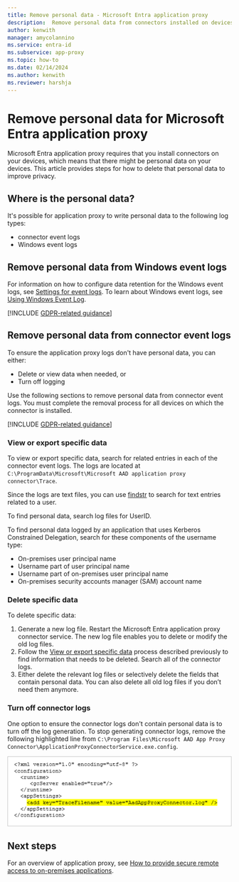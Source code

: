 ```yaml
---
title: Remove personal data - Microsoft Entra application proxy
description:  Remove personal data from connectors installed on devices for Microsoft Entra application proxy.
author: kenwith
manager: amycolannino
ms.service: entra-id
ms.subservice: app-proxy
ms.topic: how-to
ms.date: 02/14/2024
ms.author: kenwith
ms.reviewer: harshja
---
```


# Remove personal data for Microsoft Entra application proxy

Microsoft Entra application proxy requires that you install connectors on your devices, which means that there might be personal data on your devices. This article provides steps for how to delete that personal data to improve privacy.

## Where is the personal data?

It's possible for application proxy to write personal data to the following log types:

- connector event logs
- Windows event logs

## Remove personal data from Windows event logs

For information on how to configure data retention for the Windows event logs, see [Settings for event logs](https://technet.microsoft.com/library/cc952132.aspx). To learn about Windows event logs, see [Using Windows Event Log](/windows/win32/wes/using-windows-event-log).

[!INCLUDE [GDPR-related guidance](~/../entra-docs-pr/docs/includes/azure-docs-pr/gdpr-hybrid-note.md)]

## Remove personal data from connector event logs

To ensure the application proxy logs don't have personal data, you can either:

- Delete or view data when needed, or
- Turn off logging

Use the following sections to remove personal data from connector event logs. You must complete the removal process for all devices on which the connector is installed.

[!INCLUDE [GDPR-related guidance](~/../entra-docs-pr/docs/includes/azure-docs-pr/gdpr-intro-sentence.md)]

### View or export specific data

To view or export specific data, search for related entries in each of the connector event logs. The logs are located at `C:\ProgramData\Microsoft\Microsoft AAD application proxy connector\Trace`.

Since the logs are text files, you can use [findstr](/windows-server/administration/windows-commands/findstr) to search for text entries related to a user.  

To find personal data, search log files for UserID.

To find personal data logged by an application that uses Kerberos Constrained Delegation, search for these components of the username type:

- On-premises user principal name
- Username part of user principal name
- Username part of on-premises user principal name
- On-premises security accounts manager (SAM) account name

### Delete specific data

To delete specific data:

1. Generate a new log file. Restart the Microsoft Entra application proxy connector service. The new log file enables you to delete or modify the old log files. 
1. Follow the [View or export specific data](#view-or-export-specific-data) process described previously to find information that needs to be deleted. Search all of the connector logs.
1. Either delete the relevant log files or selectively delete the fields that contain personal data. You can also delete all old log files if you don’t need them anymore.

### Turn off connector logs

One option to ensure the connector logs don't contain personal data is to turn off the log generation. To stop generating connector logs, remove the following highlighted line from `C:\Program Files\Microsoft AAD App Proxy Connector\ApplicationProxyConnectorService.exe.config`.

![Shows a code snippet with the highlighted code to remove](./media/application-proxy-remove-personal-data/01.png)

## Next steps

For an overview of application proxy, see [How to provide secure remote access to on-premises applications](overview-what-is-app-proxy.md).
